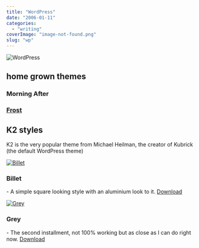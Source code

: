 ```yaml
---
title: "WordPress"
date: "2006-01-11"
categories: 
  - "writing"
coverImage: "image-not-found.png"
slug: "wp"
---
```


![WordPress](images/wordpress-logo.png)

## home grown themes

### Morning After

### [Frost](http://www.shibbyonline.co.uk/media/wp/frost/ "Frost")

## K2 styles

K2 is the very popular theme from Michael Heilman, the creator of Kubrick (the default WordPress theme)

[![Billet](images/85545116_11aa7512e9_s.jpg)](http://www.flickr.com/photos/funkylarma/85545116/ "Billet")

### Billet

\- A simple square looking style with an aluminium look to it. [Download](http://www.shibbyonline.co.uk/assets/downloads/billet.zip)

[![Grey](images/83449768_77be996095_s.jpg)](http://www.flickr.com/photos/funkylarma/83449768/ "Grey")

### Grey

\- The second installment, not 100% working but as close as I can do right now. [Download](http://www.shibbyonline.co.uk/assets/downloads/grey.zip)
